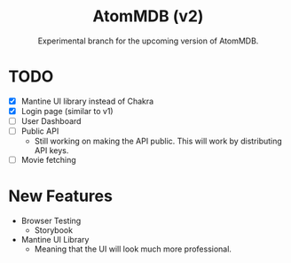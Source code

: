 <div align="center">
  <h1>AtomMDB (v2)</h1>
  <p>Experimental branch for the upcoming version of AtomMDB.</p>
</div>

# TODO

- [x] Mantine UI library instead of Chakra
- [x] Login page (similar to v1)
- [ ] User Dashboard
- [ ] Public API
  - Still working on making the API public. This will work by distributing API keys.
- [ ] Movie fetching

# New Features

- Browser Testing
  - Storybook
- Mantine UI Library
  - Meaning that the UI will look much more professional.
